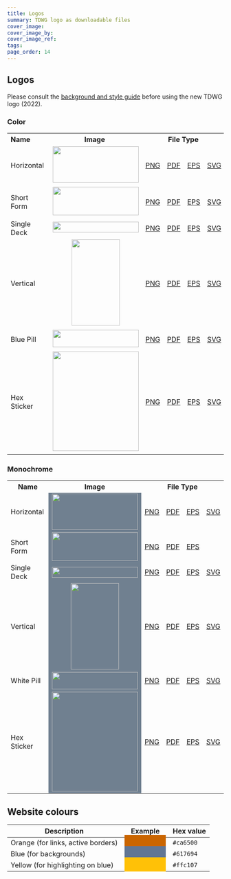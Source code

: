 ```yaml
---
title: Logos
summary: TDWG logo as downloadable files
cover_image:
cover_image_by:
cover_image_ref:
tags:
page_order: 14
---
```


## Logos

Please consult the [background and style guide](https://static.tdwg.org/logo/tdwg-2022-logo-documentation.pdf) before using the new TDWG logo (2022).


### Color

<table>
<tbody>
<tr>
<th style="width: 201px; text-align: left;">Name</th>
<th style="width: 435px; text-align: center;">Image</th>
<th style="width: 435px; text-align: center;" colspan="4">File Type</th>
</tr>
<tr>
<td style="width: 201px;  vertical-align: middle;">Horizontal</td>
<td style="width: 94px; text-align: center;  vertical-align: middle;  vertical-align: middle;">&nbsp;<img src="https://static.tdwg.org/logo/Colour/PNG/TDWG-Logo_horizontal.png" alt="" width="200" height="84" /></td>
<td style="width: 60px; text-align: center;  vertical-align: middle;"><a href="https://static.tdwg.org/logo/Colour/PNG/TDWG-Logo_horizontal.png">PNG</a></td>
<td style="width: 60px; text-align: center;  vertical-align: middle;"><a href="https://static.tdwg.org/logo/Colour/PDF/TDWG-Logo_horizontal.pdf">PDF</a></td>
<td style="width: 60px; text-align: center;  vertical-align: middle;"><a href="https://static.tdwg.org/logo/Colour/EPS/TDWG-Logo_horizontal.eps">EPS</a></td>
<td style="width: 60px; text-align: center;  vertical-align: middle;"><a href="https://static.tdwg.org/logo/Colour/SVG/TDWG-Logo_horizontal.svg">SVG</a></td>
</tr>
<tr>
<td style="width: 201px;  vertical-align: middle;">Short Form</td>
<td style="width: 94px; text-align: center;  vertical-align: middle;">&nbsp;<img src="https://static.tdwg.org/logo/Colour/PNG/TDWG-Logo_Short-Form.png" alt="" width="200" height="66" /></td>
<td style="width: 60px; text-align: center;  vertical-align: middle;"><a href="https://static.tdwg.org/logo/Colour/PNG/TDWG-Logo_Short-Form.png">PNG</a></td>
<td style="width: 60px; text-align: center;  vertical-align: middle;"><a href="https://static.tdwg.org/logo/Colour/PDF/TDWG-Logo_Short-Form.pdf">PDF</a></td>
<td style="width: 60px; text-align: center;  vertical-align: middle;"><a href="https://static.tdwg.org/logo/Colour/EPS/TDWG-Logo_Short-Form.eps">EPS</a></td>
<td style="width: 60px; text-align: center;  vertical-align: middle;"><a href="https://static.tdwg.org/logo/Colour/SVG/TDWG-Logo_Short-Form.svg">SVG</a></td>
</tr>
<tr>
<td style="width: 201px;  vertical-align: middle;">Single Deck</td>
<td style="width: 94px; text-align: center;  vertical-align: middle;">&nbsp;<img src="https://static.tdwg.org/logo/Colour/PNG/TDWG-Logo_Single-Deck.png" alt="" width="200" height="25" /></td>
<td style="width: 60px; text-align: center;  vertical-align: middle;"><a href="https://static.tdwg.org/logo/Colour/PNG/TDWG-Logo_Single-Deck.png">PNG</a></td>
<td style="width: 60px; text-align: center;  vertical-align: middle;"><a href="https://static.tdwg.org/logo/Colour/PDF/TDWG-Logo_Single-Deck.pdf">PDF</a></td>
<td style="width: 60px; text-align: center;  vertical-align: middle;"><a href="https://static.tdwg.org/logo/Colour/EPS/TDWG-Logo_Single-Deck.eps">EPS</a></td>
<td style="width: 60px; text-align: center;  vertical-align: middle;"><a href="https://static.tdwg.org/logo/Colour/SVG/TDWG-Logo_Single-Deck.svg">SVG</a></td>
</tr>
<tr>
<td style="width: 201px;  vertical-align: middle;">Vertical</td>
<td style="width: 94px; text-align: center;  vertical-align: middle;">&nbsp;<img src="https://static.tdwg.org/logo/Colour/PNG/TDWG-Logo_vertical.png" alt="" width="112" height="200" /></td>
<td style="width: 60px; text-align: center;  vertical-align: middle;"><a href="https://static.tdwg.org/logo/Colour/PNG/TDWG-Logo_vertical.png">PNG</a></td>
<td style="width: 60px; text-align: center;  vertical-align: middle;"><a href="https://static.tdwg.org/logo/Colour/PDF/TDWG-Logo_vertical.pdf">PDF</a></td>
<td style="width: 60px; text-align: center;  vertical-align: middle;"><a href="https://static.tdwg.org/logo/Colour/EPS/TDWG-Logo_vertical.eps">EPS</a></td>
<td style="width: 60px; text-align: center;  vertical-align: middle;"><a href="https://static.tdwg.org/logo/Colour/SVG/TDWG-Logo_vertical.svg">SVG</a></td>
</tr>
<tr>
<td style="width: 201px;  vertical-align: middle;">Blue Pill</td>
<td style="width: 94px; text-align: center;  vertical-align: middle;">&nbsp;<img src="https://static.tdwg.org/logo/Colour/PNG/TDWG-Logo_Pill.png" alt="" width="200" height="40" /></td>
<td style="width: 60px; text-align: center;  vertical-align: middle;"><a href="https://static.tdwg.org/logo/Colour/PNG/TDWG-Logo_Pill.png">PNG</a></td>
<td style="width: 60px; text-align: center;  vertical-align: middle;"><a href="https://static.tdwg.org/logo/Colour/PDF/TDWG-Logo_Pill.pdf">PDF</a></td>
<td style="width: 60px; text-align: center;  vertical-align: middle;"><a href="https://static.tdwg.org/logo/Colour/EPS/TDWG-Logo_Pill.eps">EPS</a></td>
<td style="width: 60px; text-align: center;  vertical-align: middle;"><a href="https://static.tdwg.org/logo/Colour/SVG/TDWG-Logo_Pill.svg">SVG</a></td>
</tr>
<tr>
<td style="width: 201px; vertical-align: middle;">Hex Sticker</td>
<td style="width: 94px; text-align: center; vertical-align: middle;">&nbsp;<img src="https://static.tdwg.org/logo/Colour/PNG/TDWG-Logo_Hex-Sticker_frame_blue.png" alt="" width="200" height="231" /></td>
<td style="width: 60px; text-align: center; vertical-align: middle;"><a href="https://static.tdwg.org/logo/Colour/PNG/TDWG-Logo_Hex-Sticker_frame_blue.png">PNG</a></td>
<td style="width: 60px; text-align: center; vertical-align: middle;"><a href="https://static.tdwg.org/logo/Colour/PDF/TDWG-Logo_Hex-Sticker_frame_blue.pdf">PDF</a></td>
<td style="width: 60px; text-align: center; vertical-align: middle;"><a href="https://static.tdwg.org/logo/Colour/EPS/TDWG-Logo_Hex-Sticker_frame_blue.eps">EPS</a></td>
<td style="width: 60px; text-align: center; vertical-align: middle;"><a href="https://static.tdwg.org/logo/Colour/SVG/TDWG-Logo_Hex-Sticker_frame_blue.svg">SVG</a></td>
</tr>
</tbody>
</table>


### Monochrome

<table>
<tbody>
<tr>
<th style="left;">Name</th>
<th style="text-align: center;">Image</th>
<th style="text-align: center;" colspan="4">File Type</th>
</tr>
<tr>
<td style="vertical-align: middle;">Horizontal</td>
<td style="text-align: center; vertical-align: middle; background-color:SlateGray;"><img src="https://static.tdwg.org/logo/White/PNG/TDWG-Logo_horizontal-white.png" alt="" width="200" height="84" /></td>
<td style="text-align: center; vertical-align: middle;"><a href="https://static.tdwg.org/logo/White/PNG/TDWG-Logo_horizontal-white.png">PNG</a></td>
<td style="text-align: center; vertical-align: middle;"><a href="https://static.tdwg.org/logo/White/PDF/TDWG-Logo_horizontal-white.pdf">PDF</a></td>
<td style="text-align: center; vertical-align: middle;"><a href="https://static.tdwg.org/logo/White/EPS/TDWG-Logo_horizontal-white.eps">EPS</a></td>
<td style="text-align: center; vertical-align: middle;"><a href="https://static.tdwg.org/logo/White/SVG/TDWG-Logo_horizontal-white.svg">SVG</a></td>
</tr>
<tr>
<td style="vertical-align: middle;">Short Form</td>
<td style="text-align: center; vertical-align: middle; background-color:SlateGray;"><img src="https://static.tdwg.org/logo/White/PNG/TDWG-Logo_Short-Form-white.png" alt="" width="200" height="66" /></td>
<td style="text-align: center; vertical-align: middle;"><a href="https://static.tdwg.org/logo/White/PNG/TDWG-Logo_Short-Form-white.png">PNG</a></td>
<td style="text-align: center; vertical-align: middle;"><a href="https://static.tdwg.org/logo/White/PDF/TDWG-Logo_Short-Form-white.pdf">PDF</a></td>
<td style="text-align: center; vertical-align: middle;"><a href="https://static.tdwg.org/logo/White/EPS/TDWG-Logo_Short-Form-white.eps">EPS</a></td>
<td style="text-align: center; vertical-align: middle;"><!-- a href="https://static.tdwg.org/logo/White/SVG/TDWG-Logo_Short-Form-white.svg">SVG</a --></td>
</tr>
<tr>
<td style="vertical-align: middle;">Single Deck</td>
<td style="text-align: center; vertical-align: middle; background-color:SlateGray;"><img src="https://static.tdwg.org/logo/White/PNG/TDWG-Logo_Single-Deck-white.png" alt="" width="200" height="25" /></td>
<td style="text-align: center; vertical-align: middle;"><a href="https://static.tdwg.org/logo/White/PNG/TDWG-Logo_Single-Deck-white.png">PNG</a></td>
<td style="text-align: center; vertical-align: middle;"><a href="https://static.tdwg.org/logo/White/PDF/TDWG-Logo_Single-Deck-white.pdf">PDF</a></td>
<td style="text-align: center; vertical-align: middle;"><a href="https://static.tdwg.org/logo/White/EPS/TDWG-Logo_Single-Deck-white.eps">EPS</a></td>
<td style="text-align: center; vertical-align: middle;"><a href="https://static.tdwg.org/logo/White/SVG/TDWG-Logo_Single-Deck-white.svg">SVG</a></td>
</tr>
<tr>
<td style="vertical-align: middle;">Vertical</td>
<td style="text-align: center; vertical-align: middle; background-color:SlateGray;"><img src="https://static.tdwg.org/logo/White/PNG/TDWG-Logo_vertical-white.png" alt="" width="112" height="200" /></td>
<td style="text-align: center; vertical-align: middle;"><a href="https://static.tdwg.org/logo/White/PNG/TDWG-Logo_vertical-white.png">PNG</a></td>
<td style="text-align: center; vertical-align: middle;"><a href="https://static.tdwg.org/logo/White/PDF/TDWG-Logo_vertical-white.pdf">PDF</a></td>
<td style="text-align: center; vertical-align: middle;"><a href="https://static.tdwg.org/logo/White/EPS/TDWG-Logo_vertical-white.eps">EPS</a></td>
<td style="text-align: center; vertical-align: middle;"><a href="https://static.tdwg.org/logo/White/SVG/TDWG-Logo_vertical-white.svg">SVG</a></td>
</tr>
<tr>
<td style="vertical-align: middle;">White Pill</td>
<td style="text-align: center; vertical-align: middle; background-color:SlateGray;"><img src="https://static.tdwg.org/logo/White/PNG/TDWG-Logo_Pill-white.png" alt="" width="200" height="40" /></td>
<td style="text-align: center; vertical-align: middle;"><a href="https://static.tdwg.org/logo/White/PNG/TDWG-Logo_Pill-white.png">PNG</a></td>
<td style="text-align: center; vertical-align: middle;"><a href="https://static.tdwg.org/logo/White/PDF/TDWG-Logo_Pill-white.pdf">PDF</a></td>
<td style="text-align: center; vertical-align: middle;"><a href="https://static.tdwg.org/logo/White/EPS/TDWG-Logo_Pill-white.eps">EPS</a></td>
<td style="text-align: center; vertical-align: middle;"><a href="https://static.tdwg.org/logo/White/SVG/TDWG-Logo_Pill-white.svg">SVG</a></td>
</tr>
<tr>
<td style="vertical-align: middle;">Hex Sticker</td>
<td style="text-align: center; vertical-align: middle; background-color:SlateGray;"><img src="https://static.tdwg.org/logo/White/PNG/TDWG-Logo_Hex-Sticker-white_transp_frame.png" alt="" width="200" height="231" /></td>
<td style="text-align: center; vertical-align: middle;"><a href="https://static.tdwg.org/logo/White/PNG/TDWG-Logo_Hex-Sticker-white_transp_frame.png">PNG</a></td>
<td style="text-align: center; vertical-align: middle;"><a href="https://static.tdwg.org/logo/White/PDF/TDWG-Logo_Hex-Sticker-white_transp_frame.pdf">PDF</a></td>
<td style="text-align: center; vertical-align: middle;"><a href="https://static.tdwg.org/logo/White/EPS/TDWG-Logo_Hex-Sticker-white_transp_frame.eps">EPS</a></td>
<td style="text-align: center; vertical-align: middle;"><a href="https://static.tdwg.org/logo/White/SVG/TDWG-Logo_Hex-Sticker-white_transp_frame.svg">SVG</a></td>
</tr>
</tbody>
</table>


## Website colours

Description | Example | Hex value
--- | --- | ---
Orange (for links, active borders) | <span style="background-color: #ca6500; padding: 0.5rem 3rem;"></span> | `#ca6500`
Blue (for backgrounds) | <span style="background-color: #617694; padding: 0.5rem 3rem;"></span> | `#617694`
Yellow (for highlighting on blue) | <span style="background-color: #ffc107; padding: 0.5rem 3rem;"></span> | `#ffc107`
